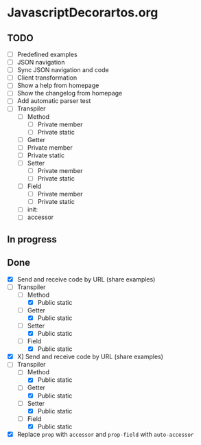 # JavascriptDecorartos.org

## TODO

- [ ] Predefined examples
- [ ] JSON navigation
- [ ] Sync JSON navigation and code
- [ ] Client transformation
- [ ] Show a help from homepage
- [ ] Show the changelog from homepage
- [ ] Add automatic parser test
- [ ] Transpiler
  - [ ] Method
    - [ ] Private member
    - [ ] Private static
  - [ ] Getter
   - [ ] Private member
    - [ ] Private static
  - [ ] Setter
    - [ ] Private member
    - [ ] Private static
  - [ ] Field
    - [ ] Private member
    - [ ] Private static
  - [ ] init:
  - [ ] accessor

## In progress


## Done

- [X] Send and receive code by URL (share examples)
- [ ] Transpiler
  - [ ] Method
    - [X] Public static
  - [ ] Getter
    - [X] Public static
  - [ ] Setter
    - [X] Public static
  - [ ] Field
    - [X] Public static
- [X] X] Send and receive code by URL (share examples)
- [ ] Transpiler
  - [ ] Method
    - [X] Public static
  - [ ] Getter
    - [X] Public static
  - [ ] Setter
    - [X] Public static
  - [ ] Field
    - [X] Public static
- [X] Replace `prop` with `accessor` and `prop-field` with `auto-accessor`
